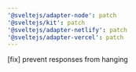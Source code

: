 ```yaml
---
'@sveltejs/adapter-node': patch
'@sveltejs/kit': patch
'@sveltejs/adapter-netlify': patch
'@sveltejs/adapter-vercel': patch
---
```


[fix] prevent responses from hanging
